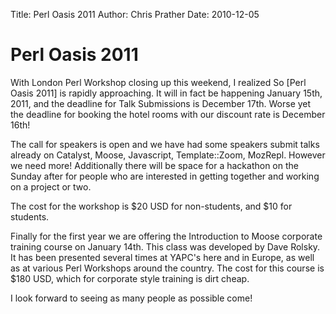 Title: Perl Oasis 2011
Author: Chris Prather
Date: 2010-12-05

# Perl Oasis 2011

With London Perl Workshop closing up this weekend, I realized So [Perl Oasis
2011] is rapidly approaching. It will in fact be happening January 15th, 2011,
and the deadline for Talk Submissions is December 17th. Worse yet the deadline
for booking the hotel rooms with our discount rate is December 16th!

The call for speakers is open and we have had some speakers submit talks
already on Catalyst, Moose, Javascript, Template::Zoom, MozRepl. However we
need more! Additionally there will be space for a hackathon on the Sunday
after for people who are interested in getting together and working on a
project or two.

The cost for the workshop is $20 USD for non-students, and $10 for students.

Finally for the first year we are offering the Introduction to Moose corporate
training course on January 14th. This class was developed by Dave Rolsky. It
has been presented several times at YAPC's here and in Europe, as well as at
various Perl Workshops around the country. The cost for this course is $180
USD, which for corporate style training is dirt cheap.

I look forward to seeing as many people as possible come!